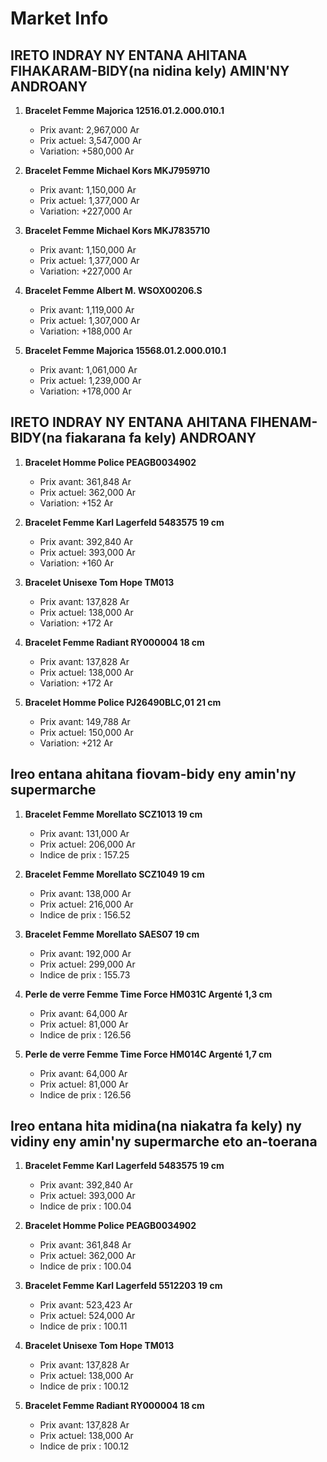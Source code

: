 # Market Info

## IRETO INDRAY NY ENTANA AHITANA FIHAKARAM-BIDY(na nidina kely) AMIN'NY ANDROANY

1. **Bracelet Femme Majorica 12516.01.2.000.010.1**
   - Prix avant: 2,967,000 Ar
   - Prix actuel: 3,547,000 Ar
   - Variation: +580,000 Ar

2. **Bracelet Femme Michael Kors MKJ7959710**
   - Prix avant: 1,150,000 Ar
   - Prix actuel: 1,377,000 Ar
   - Variation: +227,000 Ar

3. **Bracelet Femme Michael Kors MKJ7835710**
   - Prix avant: 1,150,000 Ar
   - Prix actuel: 1,377,000 Ar
   - Variation: +227,000 Ar

4. **Bracelet Femme Albert M. WSOX00206.S**
   - Prix avant: 1,119,000 Ar
   - Prix actuel: 1,307,000 Ar
   - Variation: +188,000 Ar

5. **Bracelet Femme Majorica 15568.01.2.000.010.1**
   - Prix avant: 1,061,000 Ar
   - Prix actuel: 1,239,000 Ar
   - Variation: +178,000 Ar

## IRETO INDRAY NY ENTANA AHITANA FIHENAM-BIDY(na fiakarana fa kely) ANDROANY

1. **Bracelet Homme Police PEAGB0034902**
   - Prix avant: 361,848 Ar
   - Prix actuel: 362,000 Ar
   - Variation: +152 Ar

2. **Bracelet Femme Karl Lagerfeld 5483575 19 cm**
   - Prix avant: 392,840 Ar
   - Prix actuel: 393,000 Ar
   - Variation: +160 Ar

3. **Bracelet Unisexe Tom Hope TM013**
   - Prix avant: 137,828 Ar
   - Prix actuel: 138,000 Ar
   - Variation: +172 Ar

4. **Bracelet Femme Radiant RY000004 18 cm**
   - Prix avant: 137,828 Ar
   - Prix actuel: 138,000 Ar
   - Variation: +172 Ar

5. **Bracelet Homme Police PJ26490BLC,01 21 cm**
   - Prix avant: 149,788 Ar
   - Prix actuel: 150,000 Ar
   - Variation: +212 Ar

## Ireo entana ahitana fiovam-bidy eny amin'ny supermarche

1. **Bracelet Femme Morellato SCZ1013 19 cm**
   - Prix avant: 131,000 Ar
   - Prix actuel: 206,000 Ar
   - Indice de prix : 157.25

2. **Bracelet Femme Morellato SCZ1049 19 cm**
   - Prix avant: 138,000 Ar
   - Prix actuel: 216,000 Ar
   - Indice de prix : 156.52

3. **Bracelet Femme Morellato SAES07 19 cm**
   - Prix avant: 192,000 Ar
   - Prix actuel: 299,000 Ar
   - Indice de prix : 155.73

4. **Perle de verre Femme Time Force HM031C Argenté 1,3 cm**
   - Prix avant: 64,000 Ar
   - Prix actuel: 81,000 Ar
   - Indice de prix : 126.56

5. **Perle de verre Femme Time Force HM014C Argenté 1,7 cm**
   - Prix avant: 64,000 Ar
   - Prix actuel: 81,000 Ar
   - Indice de prix : 126.56

## Ireo entana hita midina(na niakatra fa kely) ny vidiny eny amin'ny supermarche eto an-toerana

1. **Bracelet Femme Karl Lagerfeld 5483575 19 cm**
   - Prix avant: 392,840 Ar
   - Prix actuel: 393,000 Ar
   - Indice de prix : 100.04

2. **Bracelet Homme Police PEAGB0034902**
   - Prix avant: 361,848 Ar
   - Prix actuel: 362,000 Ar
   - Indice de prix : 100.04

3. **Bracelet Femme Karl Lagerfeld 5512203 19 cm**
   - Prix avant: 523,423 Ar
   - Prix actuel: 524,000 Ar
   - Indice de prix : 100.11

4. **Bracelet Unisexe Tom Hope TM013**
   - Prix avant: 137,828 Ar
   - Prix actuel: 138,000 Ar
   - Indice de prix : 100.12

5. **Bracelet Femme Radiant RY000004 18 cm**
   - Prix avant: 137,828 Ar
   - Prix actuel: 138,000 Ar
   - Indice de prix : 100.12

